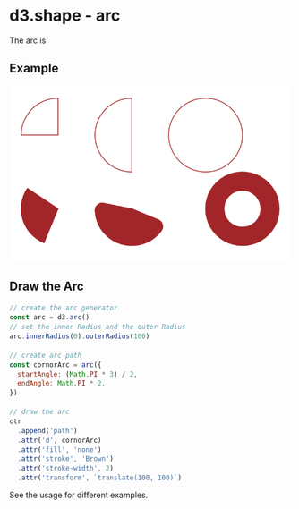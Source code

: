 # d3.shape - arc

The arc is

## Example

![arc](./images/arc.png)

## Draw the Arc

```javascript
// create the arc generator
const arc = d3.arc()
// set the inner Radius and the outer Radius
arc.innerRadius(0).outerRadius(100)

// create arc path
const cornorArc = arc({
  startAngle: (Math.PI * 3) / 2,
  endAngle: Math.PI * 2,
})

// draw the arc
ctr
  .append('path')
  .attr('d', cornorArc)
  .attr('fill', 'none')
  .attr('stroke', 'Brown')
  .attr('stroke-width', 2)
  .attr('transform', `translate(100, 100)`)
```

See the usage for different examples.
